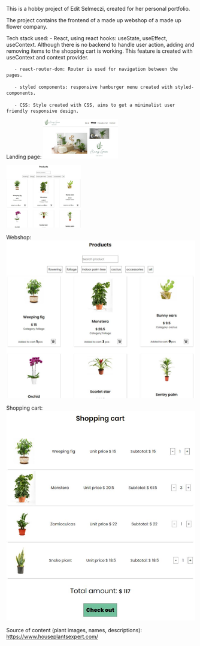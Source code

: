 This is a hobby project of Edit Selmeczi, created for her personal portfolio.

The project contains the frontend of a made up webshop of a made up flower company.

Tech stack used:
       - React, using react hooks: useState, useEffect, useContext.
          Although there is no backend to handle user action, adding and removing items to the shopping cart is working.
          This feature is created with useContext and context provider.

       - react-router-dom: Router is used for navigation between the pages.
       
       - styled components: responsive hamburger menu created with styled-components.
       
       - CSS: Style created with CSS, aims to get a minimalist user friendly responsive design.


Landing page:
<img src="/src/assets/images/landingpage.JPG" alt="Image of the landing page" title="Landing page" style="max-width: 200px"/>

<img src="/src/assets/images/webshop.JPG" alt="Image of the landing page" title="Landing page" style="max-width: 200px"/>

Webshop:
![Image of the shop](/src/assets/images/webshop.JPG "Web shop")

Shopping cart:
![Image of the shopping cart](/src/assets/images/shoppingcart.JPG "Shopping cart")





Source of content (plant images, names, descriptions): https://www.houseplantsexpert.com/ 